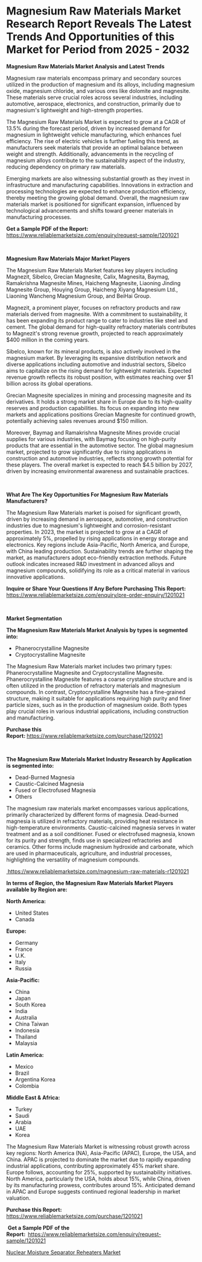 <p><h1>Magnesium Raw Materials Market Research Report Reveals The Latest Trends And Opportunities of this Market for Period from 2025 - 2032</h1></p><p><strong>Magnesium Raw Materials Market Analysis and Latest Trends</strong></p>
<p><p>Magnesium raw materials encompass primary and secondary sources utilized in the production of magnesium and its alloys, including magnesium oxide, magnesium chloride, and various ores like dolomite and magnesite. These materials serve crucial roles across several industries, including automotive, aerospace, electronics, and construction, primarily due to magnesium's lightweight and high-strength properties.</p><p>The Magnesium Raw Materials Market is expected to grow at a CAGR of 13.5% during the forecast period, driven by increased demand for magnesium in lightweight vehicle manufacturing, which enhances fuel efficiency. The rise of electric vehicles is further fueling this trend, as manufacturers seek materials that provide an optimal balance between weight and strength. Additionally, advancements in the recycling of magnesium alloys contribute to the sustainability aspect of the industry, reducing dependency on primary raw materials.</p><p>Emerging markets are also witnessing substantial growth as they invest in infrastructure and manufacturing capabilities. Innovations in extraction and processing technologies are expected to enhance production efficiency, thereby meeting the growing global demand. Overall, the magnesium raw materials market is positioned for significant expansion, influenced by technological advancements and shifts toward greener materials in manufacturing processes.</p></p>
<p><strong>Get a Sample PDF of the Report:&nbsp;</strong> <a href="https://www.reliablemarketsize.com/enquiry/request-sample/1201021?utm_campaign=2281&utm_medium=2&utm_source=Github&utm_content=ia&utm_term=22032025&utm_id=magnesium-raw-materials">https://www.reliablemarketsize.com/enquiry/request-sample/1201021</a></p>
<p>&nbsp;</p>
<p><strong>Magnesium Raw Materials Major Market Players</strong></p>
<p><p>The Magnesium Raw Materials Market features key players including Magnezit, Sibelco, Grecian Magnesite, Calix, Magnesita, Baymag, Ramakrishna Magnesite Mines, Haicheng Magnesite, Liaoning Jinding Magnesite Group, Houying Group, Haicheng Xiyang Magnesium Ltd., Liaoning Wancheng Magnesium Group, and BeiHai Group.</p><p>Magnezit, a prominent player, focuses on refractory products and raw materials derived from magnesite. With a commitment to sustainability, it has been expanding its product range to cater to industries like steel and cement. The global demand for high-quality refractory materials contributes to Magnezit's strong revenue growth, projected to reach approximately $400 million in the coming years.</p><p>Sibelco, known for its mineral products, is also actively involved in the magnesium market. By leveraging its expansive distribution network and diverse applications including automotive and industrial sectors, Sibelco aims to capitalize on the rising demand for lightweight materials. Expected revenue growth reflects its robust position, with estimates reaching over $1 billion across its global operations.</p><p>Grecian Magnesite specializes in mining and processing magnesite and its derivatives. It holds a strong market share in Europe due to its high-quality reserves and production capabilities. Its focus on expanding into new markets and applications positions Grecian Magnesite for continued growth, potentially achieving sales revenues around $150 million.</p><p>Moreover, Baymag and Ramakrishna Magnesite Mines provide crucial supplies for various industries, with Baymag focusing on high-purity products that are essential in the automotive sector. The global magnesium market, projected to grow significantly due to rising applications in construction and automotive industries, reflects strong growth potential for these players. The overall market is expected to reach $4.5 billion by 2027, driven by increasing environmental awareness and sustainable practices.</p></p>
<p>&nbsp;</p>
<p><strong>What Are The Key Opportunities For Magnesium Raw Materials Manufacturers?</strong></p>
<p><p>The Magnesium Raw Materials market is poised for significant growth, driven by increasing demand in aerospace, automotive, and construction industries due to magnesium's lightweight and corrosion-resistant properties. In 2023, the market is projected to grow at a CAGR of approximately 5%, propelled by rising applications in energy storage and electronics. Key regions include Asia-Pacific, North America, and Europe, with China leading production. Sustainability trends are further shaping the market, as manufacturers adopt eco-friendly extraction methods. Future outlook indicates increased R&D investment in advanced alloys and magnesium compounds, solidifying its role as a critical material in various innovative applications.</p></p>
<p><strong>Inquire or Share Your Questions If Any Before Purchasing This Report:</strong> <a href="https://www.reliablemarketsize.com/enquiry/pre-order-enquiry/1201021?utm_campaign=2281&utm_medium=2&utm_source=Github&utm_content=ia&utm_term=22032025&utm_id=magnesium-raw-materials">https://www.reliablemarketsize.com/enquiry/pre-order-enquiry/1201021</a></p>
<p>&nbsp;</p>
<p><strong>Market Segmentation</strong></p>
<p><strong>The Magnesium Raw Materials Market Analysis by types is segmented into:</strong></p>
<p><ul><li>Phanerocrystalline Magnesite</li><li>Cryptocrystalline Magnesite</li></ul></p>
<p><p>The Magnesium Raw Materials market includes two primary types: Phanerocrystalline Magnesite and Cryptocrystalline Magnesite. Phanerocrystalline Magnesite features a coarse crystalline structure and is often utilized in the production of refractory materials and magnesium compounds. In contrast, Cryptocrystalline Magnesite has a fine-grained structure, making it suitable for applications requiring high purity and finer particle sizes, such as in the production of magnesium oxide. Both types play crucial roles in various industrial applications, including construction and manufacturing.</p></p>
<p><strong>Purchase this Report:&nbsp;</strong><a href="https://www.reliablemarketsize.com/purchase/1201021?utm_campaign=2281&utm_medium=2&utm_source=Github&utm_content=ia&utm_term=22032025&utm_id=magnesium-raw-materials">https://www.reliablemarketsize.com/purchase/1201021</a></p>
<p>&nbsp;</p>
<p><strong>The Magnesium Raw Materials Market Industry Research by Application is segmented into:</strong></p>
<p><ul><li>Dead-Burned Magnesia</li><li>Caustic-Calcined Magnesia</li><li>Fused or Electrofused Magnesia</li><li>Others</li></ul></p>
<p><p>The magnesium raw materials market encompasses various applications, primarily characterized by different forms of magnesia. Dead-burned magnesia is utilized in refractory materials, providing heat resistance in high-temperature environments. Caustic-calcined magnesia serves in water treatment and as a soil conditioner. Fused or electrofused magnesia, known for its purity and strength, finds use in specialized refractories and ceramics. Other forms include magnesium hydroxide and carbonate, which are used in pharmaceuticals, agriculture, and industrial processes, highlighting the versatility of magnesium compounds.</p></p>
<p><a href="https://www.reliablemarketsize.com/magnesium-raw-materials-r1201021?utm_campaign=2281&utm_medium=2&utm_source=Github&utm_content=ia&utm_term=22032025&utm_id=magnesium-raw-materials">&nbsp;https://www.reliablemarketsize.com/magnesium-raw-materials-r1201021</a></p>
<p><strong>In terms of Region, the Magnesium Raw Materials Market Players available by Region are:</strong></p>
<p>
    <p> <strong> North America: </strong>
        <ul>
            <li>United States</li>
            <li>Canada</li>
        </ul>
        </p> 
    <p> <strong> Europe: </strong>
        <ul>
            <li>Germany</li>
            <li>France</li>
            <li>U.K.</li>
            <li>Italy</li>
            <li>Russia</li>
        </ul>
        </p> 
    <p> <strong> Asia-Pacific: </strong>
        <ul>
            <li>China</li>
            <li>Japan</li>
            <li>South Korea</li>
            <li>India</li>
            <li>Australia</li>
            <li>China Taiwan</li>
            <li>Indonesia</li>
            <li>Thailand</li>
            <li>Malaysia</li>
        </ul>
        </p> 
    <p> <strong> Latin America: </strong>
        <ul>
            <li>Mexico</li>
            <li>Brazil</li>
            <li>Argentina Korea</li>
            <li>Colombia</li>
        </ul>
        </p> 
    <p> <strong> Middle East & Africa: </strong>
        <ul>
            <li>Turkey</li>
            <li>Saudi</li>
            <li>Arabia</li>
            <li>UAE</li>
            <li>Korea</li>
        </ul>
    </p>
    </p>
<p><p>The Magnesium Raw Materials Market is witnessing robust growth across key regions: North America (NA), Asia-Pacific (APAC), Europe, the USA, and China. APAC is projected to dominate the market due to rapidly expanding industrial applications, contributing approximately 45% market share. Europe follows, accounting for 25%, supported by sustainability initiatives. North America, particularly the USA, holds about 15%, while China, driven by its manufacturing prowess, contributes around 15%. Anticipated demand in APAC and Europe suggests continued regional leadership in market valuation.</p></p>
<p><strong>Purchase this Report: </strong><a href="https://www.reliablemarketsize.com/purchase/1201021?utm_campaign=2281&utm_medium=2&utm_source=Github&utm_content=ia&utm_term=22032025&utm_id=magnesium-raw-materials">https://www.reliablemarketsize.com/purchase/1201021</a></p>
<p>&nbsp;<strong>Get a Sample PDF of the Report:&nbsp;&nbsp;</strong><a href="https://www.reliablemarketsize.com/enquiry/request-sample/1201021?utm_campaign=2281&utm_medium=2&utm_source=Github&utm_content=ia&utm_term=22032025&utm_id=magnesium-raw-materials">https://www.reliablemarketsize.com/enquiry/request-sample/1201021</a></p>
<p><strong></strong></p>
<p><p><a href="https://github.com/gullattedenna/Market-Research-Report-List-1/blob/main/nuclear-moisture-separator-reheaters-market.md?utm_campaign=2281&utm_medium=2&utm_source=Github&utm_content=ia&utm_term=22032025&utm_id=magnesium-raw-materials">Nuclear Moisture Separator Reheaters Market</a></p></p>